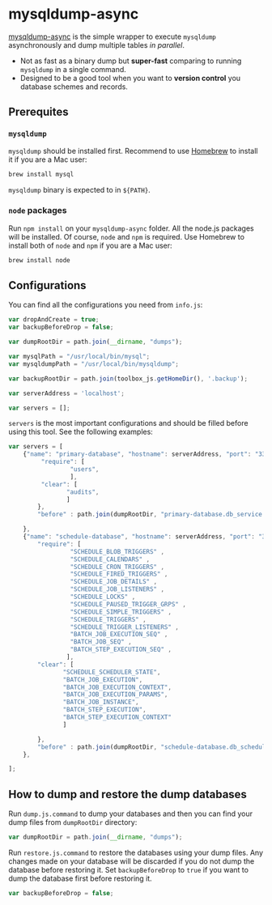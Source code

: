 # mysqldump-async
[mysqldump-async](https://github.com/andromedarabbit/mysqldump-async) is the simple wrapper to execute `mysqldump` asynchronously and dump multiple tables *in parallel*.

* Not as fast as a binary dump but **super-fast** comparing to running `mysqldump` in a single command.
* Designed to be a good tool when you want to **version control** you database schemes and records.

## Prerequites
### `mysqldump`
`mysqldump` should be installed first. Recommend to use [Homebrew](http://brew.sh/) to install it if you are a Mac user:

```bash
brew install mysql
```

`mysqldump` binary is expected to in `${PATH}`. 

### `node` packages
Run `npm install` on your `mysqldump-async` folder. All the node.js packages will be installed. Of course, `node` and `npm` is required. Use Homebrew to install both of `node` and `npm` if you are a Mac user:

```bash
brew install node
```

## Configurations
You can find all the configurations you need from `info.js`:

```javascript
var dropAndCreate = true;
var backupBeforeDrop = false;

var dumpRootDir = path.join(__dirname, "dumps");

var mysqlPath = "/usr/local/bin/mysql";
var mysqldumpPath = "/usr/local/bin/mysqldump";

var backupRootDir = path.join(toolbox_js.getHomeDir(), '.backup');

var serverAddress = 'localhost';

var servers = [];
```

`servers` is the most important configurations and should be filled before using this tool. See the following examples:

```javascript
var servers = [
    {"name": "primary-database", "hostname": serverAddress, "port": "3306", "username": "root", "password": "PASSWORD", "database": "db_service", "tables" : {
         "require": [
                 "users",
                 ],
         "clear": [
                "audits",
                ]
        },
        "before" : path.join(dumpRootDir, "primary-database.db_service.prerequites.sql") ,

    },
    {"name": "schedule-database", "hostname": serverAddress, "port": "3306", "username": "root", "password": "PASSWORD", "database": "db_schedule", "tables" : {
        "require": [
                 "SCHEDULE_BLOB_TRIGGERS" ,
                 "SCHEDULE_CALENDARS" ,
                 "SCHEDULE_CRON_TRIGGERS" ,
                 "SCHEDULE_FIRED_TRIGGERS" ,
                 "SCHEDULE_JOB_DETAILS" ,
                 "SCHEDULE_JOB_LISTENERS" ,
                 "SCHEDULE_LOCKS" ,
                 "SCHEDULE_PAUSED_TRIGGER_GRPS" ,
                 "SCHEDULE_SIMPLE_TRIGGERS" ,
                 "SCHEDULE_TRIGGERS" ,
                 "SCHEDULE_TRIGGER_LISTENERS" ,
                 "BATCH_JOB_EXECUTION_SEQ" ,
                 "BATCH_JOB_SEQ" ,
                 "BATCH_STEP_EXECUTION_SEQ" ,
                ],
        "clear": [
               "SCHEDULE_SCHEDULER_STATE",
               "BATCH_JOB_EXECUTION",
               "BATCH_JOB_EXECUTION_CONTEXT",
               "BATCH_JOB_EXECUTION_PARAMS",
               "BATCH_JOB_INSTANCE",
               "BATCH_STEP_EXECUTION",
               "BATCH_STEP_EXECUTION_CONTEXT"
               ]

        },
        "before" : path.join(dumpRootDir, "schedule-database.db_schedule.prerequites.sql") ,
    },

];
```

## How to dump and restore the dump databases
Run `dump.js.command` to dump your databases and then you can find your dump files from `dumpRootDir` directory:

```javascript
var dumpRootDir = path.join(__dirname, "dumps");
```

Run `restore.js.command` to restore the databases using your dump files. Any changes made on your database will be discarded if you do not dump the database before restoring it. Set `backupBeforeDrop` to `true` if you want to dump the database first before restoring it.

```javascript
var backupBeforeDrop = false;
```
